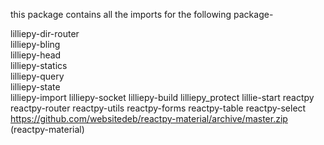 this package contains all the imports for the following package-

lilliepy-dir-router  
lilliepy-bling  
lilliepy-head  
lilliepy-statics  
lilliepy-query  
lilliepy-state  
lilliepy-import
lilliepy-socket
lilliepy-build
lilliepy_protect
lillie-start
reactpy
reactpy-router
reactpy-utils
reactpy-forms
reactpy-table
reactpy-select
https://github.com/websitedeb/reactpy-material/archive/master.zip (reactpy-material)